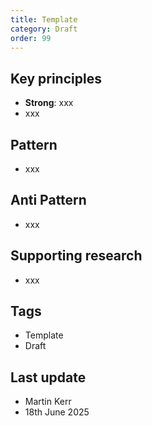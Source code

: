 ```yaml
---
title: Template
category: Draft
order: 99
---
```


## Key principles ##
- **Strong**: xxx
- xxx


## Pattern
- xxx
## Anti Pattern
- xxx

## Supporting research
- xxx

## Tags
- Template
- Draft

## Last update
- Martin Kerr
- 18th June 2025
